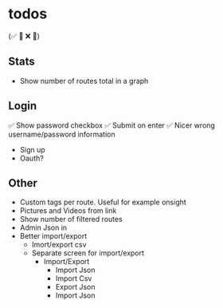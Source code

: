 
# todos
(✅ 🚧 ❌ 🧱)


## Stats

* Show number of routes total in a graph

## Login

✅ Show password checkbox
✅ Submit on enter
✅ Nicer wrong username/password information
* Sign up
* Oauth?

## Other

* Custom tags per route. Useful for example onsight
* Pictures and Videos from link
* Show number of filtered routes
* Admin Json in
* Better import/export
    - Imort/export csv
    - Separate screen for import/export
        - Import/Export
            - Import Json
            - Import Csv
            - Export Json
            - Import Json
